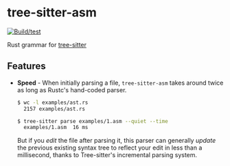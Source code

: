 # tree-sitter-asm

[![Build/test](https://github.com/tree-sitter/tree-sitter-asm/actions/workflows/ci.yml/badge.svg)](https://github.com/tree-sitter/tree-sitter-asm/actions/workflows/ci.yml)

Rust grammar for [tree-sitter](https://github.com/tree-sitter/tree-sitter)

## Features

* **Speed** - When initially parsing a file, `tree-sitter-asm` takes around twice as long as Rustc's hand-coded parser.

  ```sh
  $ wc -l examples/ast.rs
    2157 examples/ast.rs

  $ tree-sitter parse examples/1.asm --quiet --time
    examples/1.asm	16 ms
  ```

  But if you *edit* the file after parsing it, this parser can generally *update* the previous existing syntax tree to reflect your edit in less than a millisecond, thanks to Tree-sitter's incremental parsing system.
